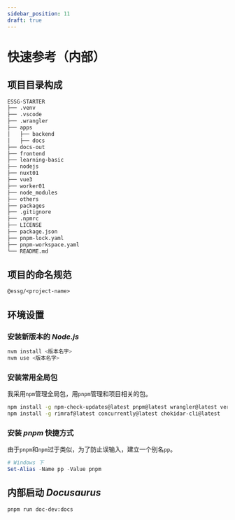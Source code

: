 ```yaml
---
sidebar_position: 11
draft: true
---
```


# 快速参考（内部）

## 项目目录构成

```txt
ESSG-STARTER
├── .venv
├── .vscode
├── .wrangler
├── apps
│   ├── backend
│   ├── docs
├── docs-out
├── frontend
├── learning-basic
├── nodejs
├── nuxt01
├── vue3
├── worker01
├── node_modules
├── others
├── packages
├── .gitignore
├── .npmrc
├── LICENSE
├── package.json
├── pnpm-lock.yaml
├── pnpm-workspace.yaml
└── README.md
```

## 项目的命名规范

```txt
@essg/<project-name>
```

## 环境设置

### 安装新版本的 _Node.js_

```bash
nvm install <版本名字>
nvm use <版本名字>
```

### 安装常用全局包

我采用`npm`管理全局包，用`pnpm`管理和项目相关的包。

```bash
npm install -g npm-check-updates@latest pnpm@latest wrangler@latest vercel@latest
npm install -g rimraf@latest concurrently@latest chokidar-cli@latest
```

### 安装 _pnpm_ 快捷方式

由于`pnpm`和`npm`过于类似，为了防止误输入，建立一个别名`pp`。

```powershell
# Windows 下
Set-Alias -Name pp -Value pnpm
```

## 内部启动 _Docusaurus_

```bash
pnpm run doc-dev:docs
```



